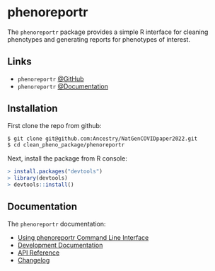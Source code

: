 # phenoreportr

The `phenoreportr` package provides a simple R interface for cleaning phenotypes and generating
reports for phenotypes of interest.


## Links

* `phenoreportr` [@GitHub](https://github.com/Ancestry/NatGenCOVIDpaper2022/tree/main/clean_pheno_package/phenoreportr)
* `phenoreportr` [@Documentation](https://ancestry.github.io/NatGenCOVIDpaper2022/)


## Installation

First clone the repo from github:

```bash
$ git clone git@github.com:Ancestry/NatGenCOVIDpaper2022.git
$ cd clean_pheno_package/phenoreportr
```

Next, install the package from R console:

```R
> install.packages("devtools")
> library(devtools)
> devtools::install()
```

## Documentation

The `phenoreportr` documentation:

* [Using phenoreportr Command Line Interface](https://ancestry.github.io/NatGenCOVIDpaper2022/articles/tutorial.html)
* [Development Documentation](https://ancestry.github.io/NatGenCOVIDpaper2022/articles/development.html)
* [API Reference](https://ancestry.github.io/NatGenCOVIDpaper2022/reference/index.html)
* [Changelog](https://ancestry.github.io/NatGenCOVIDpaper2022/news/index.html)

